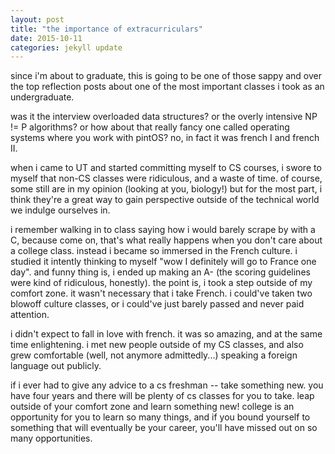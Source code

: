 ```yaml
---
layout: post
title: "the importance of extracurriculars"
date: 2015-10-11
categories: jekyll update
---
```


since i'm about to graduate, this is going to be one of those sappy and over the top reflection posts about one of the most important classes i took as an undergraduate. 

was it the interview overloaded data structures? or the overly intensive NP != P algorithms? or how about that really fancy one called operating systems where you work with pintOS? no, in fact it was french I and french II. 

when i came to UT and started committing myself to CS courses, i swore to myself that non-CS classes were ridiculous, and a waste of time. of course, some still are in my opinion (looking at you, biology!) but for the most part, i think they're a great way to gain perspective outside of the technical world we indulge ourselves in. 

i remember walking in to class saying how i would barely scrape by with a C, because come on, that's what really happens when you don't care about a college class. instead i became so immersed in the French culture. i studied it intently thinking to myself "wow I definitely will go to France one day". and funny thing is, i ended up making an A- (the scoring guidelines were kind of ridiculous, honestly). the point is, i took a step outside of my comfort zone. it wasn't necessary that i take French. i could've taken two blowoff culture classes, or i could've just barely passed and never paid attention.

i didn't expect to fall in love with french. it was so amazing, and at the same time enlightening. i met new people outside of my CS classes, and also grew comfortable (well, not anymore admittedly...) speaking a foreign language out publicly. 

if i ever had to give any advice to a cs freshman -- take something new. you have four years and there will be plenty of cs classes for you to take. leap outside of your comfort zone and learn something new! college is an opportunity for you to learn so many things, and if you bound yourself to something that will eventually be your career, you'll have missed out on so many opportunities.
